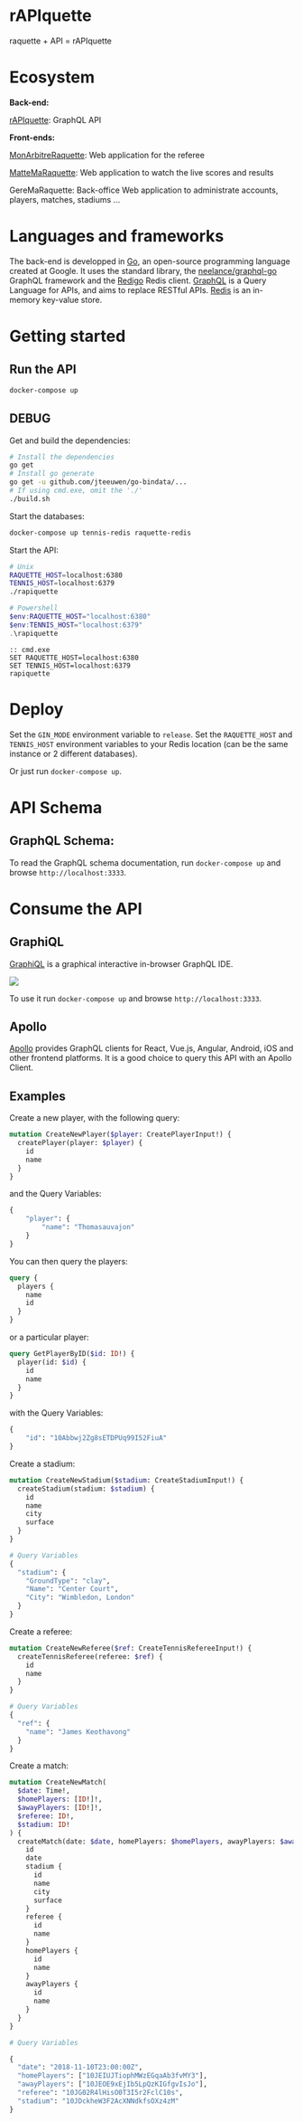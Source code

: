 # rAPIquette

raquette + API = rAPIquette

# Ecosystem

**Back-end:**

[rAPIquette](https://github.com/poudre-aux-yeux/rapiquette): GraphQL API

**Front-ends:**

[MonArbitreRaquette](https://github.com/poudre-aux-yeux/mon-arbitre-raquette):
Web application for the referee

[MatteMaRaquette](https://github.com/poudre-aux-yeux/ATP_LIVE):
Web application to watch the live scores and results

GereMaRaquette: Back-office Web application to administrate accounts, players,
matches, stadiums ...

# Languages and frameworks

The back-end is developped in [Go](https://golang.org/), an open-source
programming language created at Google.
It uses the standard library, the
[neelance/graphql-go](https://github.com/neelance/graphql-go) GraphQL framework
and the [Redigo](https://github.com/garyburd/redigo) Redis client.
[GraphQL](https://graphql.org) is a Query Language for APIs, and aims to replace
RESTful APIs.
[Redis](https://redis.io/) is an in-memory key-value store.

# Getting started

## Run the API

``` sh
docker-compose up
```

## DEBUG

Get and build the dependencies:

``` sh
# Install the dependencies
go get
# Install go generate
go get -u github.com/jteeuwen/go-bindata/...
# If using cmd.exe, omit the './'
./build.sh
```

Start the databases:

``` sh
docker-compose up tennis-redis raquette-redis
```

Start the API:

``` sh
# Unix
RAQUETTE_HOST=localhost:6380
TENNIS_HOST=localhost:6379
./rapiquette
```

``` powershell
# Powershell
$env:RAQUETTE_HOST="localhost:6380"
$env:TENNIS_HOST="localhost:6379"
.\rapiquette
```

``` batch
:: cmd.exe
SET RAQUETTE_HOST=localhost:6380
SET TENNIS_HOST=localhost:6379
rapiquette
```

# Deploy

Set the `GIN_MODE` environment variable to `release`.
Set the `RAQUETTE_HOST` and `TENNIS_HOST` environment variables to your Redis
location (can be the same instance or 2 different databases).

Or just run `docker-compose up`.

# API Schema

## GraphQL Schema:

To read the GraphQL schema documentation,
run `docker-compose up` and browse `http://localhost:3333`.

# Consume the API

## GraphiQL

[GraphiQL](https://github.com/graphql/graphiql) is a graphical interactive
in-browser GraphQL IDE.

[![](resources/graphiql.png)](http://graphql.org/swapi-graphql)

To use it run `docker-compose up` and browse `http://localhost:3333`.

## Apollo

[Apollo](https://www.apollographql.com) provides GraphQL clients for React,
Vue.js, Angular, Android, iOS and other frontend platforms.
It is a good choice to query this API with an Apollo Client.

## Examples

Create a new player, with the following query:

``` graphql
mutation CreateNewPlayer($player: CreatePlayerInput!) {
  createPlayer(player: $player) {
    id
    name
  }
}
```

and the Query Variables:

``` graphql
{
    "player": {
        "name": "Thomasauvajon"
    }
}
```

You can then query the players:

``` graphql
query {
  players {
    name
    id
  }
}
```

or a particular player:

``` graphql
query GetPlayerByID($id: ID!) {
  player(id: $id) {
    id
    name
  }
}
```

with the Query Variables:

``` graphql
{
  	"id": "10Abbwj2Zg8sETDPUq99I52FiuA"
}
```

Create a stadium:

``` graphql
mutation CreateNewStadium($stadium: CreateStadiumInput!) {
  createStadium(stadium: $stadium) {
    id
    name
    city
    surface
  }
}

# Query Variables
{
  "stadium": {
    "GroundType": "clay",
    "Name": "Center Court",
    "City": "Wimbledon, London"
  }
}
```

Create a referee:

``` graphql
mutation CreateNewReferee($ref: CreateTennisRefereeInput!) {
  createTennisReferee(referee: $ref) {
    id
    name
  }
}

# Query Variables
{
  "ref": {
    "name": "James Keothavong"
  }
}
```

Create a match:

``` graphql
mutation CreateNewMatch(
  $date: Time!,
  $homePlayers: [ID!]!,
  $awayPlayers: [ID!]!,
  $referee: ID!,
  $stadium: ID!
) {
  createMatch(date: $date, homePlayers: $homePlayers, awayPlayers: $awayPlayers, referee: $referee, stadium: $stadium) {
    id
    date
    stadium {
      id
      name
      city
      surface
    }
    referee {
      id
      name
    }
    homePlayers {
      id
      name
    }
    awayPlayers {
      id
      name
    }
  }
}

# Query Variables

{
  "date": "2018-11-10T23:00:00Z",
  "homePlayers": ["10JEIUJTiophMWzEGqaAb3fvMY3"],
  "awayPlayers": ["10JEOE9xEjIb5LpQzKIGfgvIsJo"],
  "referee": "10JG02R4lHisO0T3I5r2FclC10s",
  "stadium": "10JDckheW3F2AcXNNdkfsOXz4zM"
}
```
